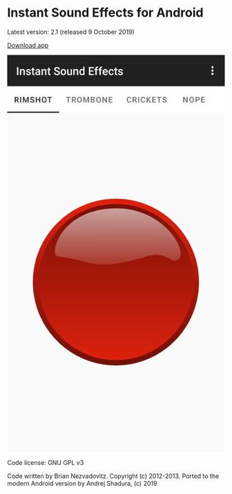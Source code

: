 Instant Sound Effects for Android
=================================

Latest version: 2.1 (released 9 October 2019)

[Download app](https://play.google.com/store/apps/details?id=com.bri1.soundbored.reborn)

![Portrait screenshot](fastlane/metadata/android/en-US/images/phoneScreenshots/1.png)

Code license: GNU GPL v3

Code written by Brian Nezvadovitz. Copyright (c) 2012-2013.
Ported to the modern Android version by Andrej Shadura, (c) 2019
